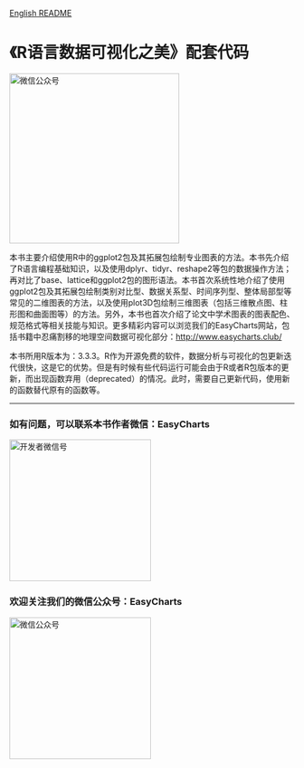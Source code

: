 [English README](https://github.com/EasyChart/Beautiful-Visualization-with-R/blob/master/README-en.md)  
# 《R语言数据可视化之美》配套代码
<p>
    <img src="https://github.com/EasyChart/EasyCharts/blob/master/Pics/RV.jpg" alt="微信公众号"  width="300">
</p>


本书主要介绍使用R中的ggplot2包及其拓展包绘制专业图表的方法。本书先介绍了R语言编程基础知识，以及使用dplyr、tidyr、reshape2等包的数据操作方法；再对比了base、lattice和ggplot2包的图形语法。本书首次系统性地介绍了使用ggplot2包及其拓展包绘制类别对比型、数据关系型、时间序列型、整体局部型等常见的二维图表的方法，以及使用plot3D包绘制三维图表（包括三维散点图、柱形图和曲面图等）的方法。另外，本书也首次介绍了论文中学术图表的图表配色、规范格式等相关技能与知识。更多精彩内容可以浏览我们的EasyCharts网站，包括书籍中忍痛割移的地理空间数据可视化部分：http://www.easycharts.club/

本书所用R版本为：3.3.3。R作为开源免费的软件，数据分析与可视化的包更新迭代很快，这是它的优势。但是有时候有些代码运行可能会由于R或者R包版本的更新，而出现函数弃用（deprecated）的情况。此时，需要自己更新代码，使用新的函数替代原有的函数等。

---
### 如有问题，可以联系本书作者微信：EasyCharts
<p>
    <img src="https://github.com/EasyChart/EasyCharts/blob/master/Pics/PW.png" alt="开发者微信号"  width="250" height="250">
</p>


### 欢迎关注我们的微信公众号：EasyCharts
<p>
    <img src="https://github.com/EasyChart/EasyCharts/blob/master/Pics/WPN.jpg" alt="微信公众号"  width="250" height="250">
</p>
